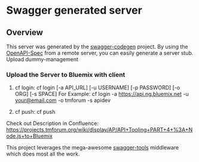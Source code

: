 # Swagger generated server

## Overview
This server was generated by the [swagger-codegen](https://github.com/swagger-api/swagger-codegen) project.  By using the [OpenAPI-Spec](https://github.com/OAI/OpenAPI-Specification) from a remote server, you can easily generate a server stub.
Upload dummy-management

### Upload the Server to Bluemix with client

1) cf login:
  cf login [-a API_URL] [-u USERNAME] [-p PASSWORD] [-o ORG] [-s SPACE]
  For Example:
  cf login -a https://api.ng.bluemix.net -u your@email.com -o tmforum -s apidev


2) cf push:
  cf push


Check out Description in Confluence:
https://projects.tmforum.org/wiki/display/AP/API+Tooling+PART+4+%3A+Node.js+to+Bluemix

This project leverages the mega-awesome [swagger-tools](https://github.com/apigee-127/swagger-tools) middleware which does most all the work.
